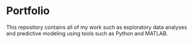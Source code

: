 # Portfolio

This repository contains all of my work such as exploratory data analyses and predictive modeling using tools such as Python and MATLAB.
